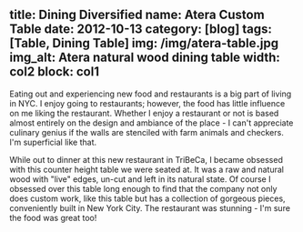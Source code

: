 title: Dining Diversified
name: Atera Custom Table
date: 2012-10-13
category: [blog]
tags: [Table, Dining Table]
img: /img/atera-table.jpg
img_alt: Atera natural wood dining table
width: col2
block: col1
---
Eating out and experiencing new food and restaurants is a big part of living in NYC.  I enjoy going to restaurants; however, the food has little influence on me liking the restaurant.  Whether I enjoy a restaurant or not is based almost entirely on the design and ambiance of the place - I can't appreciate culinary genius if the walls are stenciled with farm animals and checkers.  I'm superficial like that.

While out to dinner at this new restaurant in TriBeCa, I became obsessed with this counter height table we were seated at.  It was a raw and natural wood with "live" edges, un-cut and left in its natural state.  Of course I <span class="standout">obsessed over this table</span> long enough to find that the company not only does custom work, like this table but has a collection of gorgeous pieces, conveniently built in New York City.  The restaurant was stunning - I'm sure the food was great too!